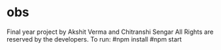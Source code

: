 # obs
Final year project by Akshit Verma and Chitranshi Sengar
All Rights are reserved by the developers.
To run:
#npm install
#npm start
